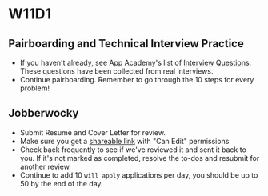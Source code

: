 # W11D1

## Pairboarding and Technical Interview Practice
* If you haven't already, see App Academy's list of [Interview Questions][interview-questions].  These questions have been collected from real interviews.
* Continue pairboarding. Remember to go through the 10 steps for every problem!

## Jobberwocky
* Submit Resume and Cover Letter for review.
* Make sure you get a [shareable link][shareable-link] with "Can Edit" permissions
* Check back frequently to see if we've reviewed it and sent it back to you. If it's not marked as completed, resolve the to-dos and resubmit for another review.
* Continue to add 10 `will apply` applications per day, you should be up to 50 by the end of the day.


[interview-questions]: https://docs.google.com/a/appacademy.io/spreadsheet/ccc?key=0AnnoREts_wUydHN3UGZfbDZIME1VTEY3Y3pUNWpZZGc#gid=0
[shareable-link]: https://support.google.com/drive/answer/2494822?hl=en
